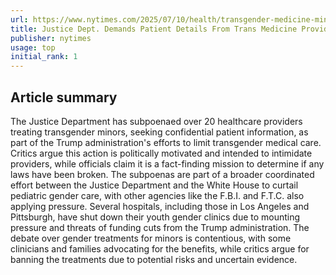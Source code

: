 ```yaml
---
url: https://www.nytimes.com/2025/07/10/health/transgender-medicine-minors-trump-subpoena.html
title: Justice Dept. Demands Patient Details From Trans Medicine Providers
publisher: nytimes
usage: top
initial_rank: 1
---
```

## Article summary
The Justice Department has subpoenaed over 20 healthcare providers treating transgender minors, seeking confidential patient information, as part of the Trump administration's efforts to limit transgender medical care. Critics argue this action is politically motivated and intended to intimidate providers, while officials claim it is a fact-finding mission to determine if any laws have been broken. The subpoenas are part of a broader coordinated effort between the Justice Department and the White House to curtail pediatric gender care, with other agencies like the F.B.I. and F.T.C. also applying pressure. Several hospitals, including those in Los Angeles and Pittsburgh, have shut down their youth gender clinics due to mounting pressure and threats of funding cuts from the Trump administration. The debate over gender treatments for minors is contentious, with some clinicians and families advocating for the benefits, while critics argue for banning the treatments due to potential risks and uncertain evidence.
